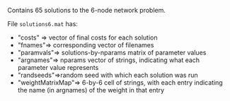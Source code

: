 Contains 65 solutions to the 6-node network problem.

File `solutions6.mat` has:

  *  "costs" => vector of final costs for each solution
  * "fnames"=> corresponding vector of filenames
  * "paramvals"=> solutions-by-nparams matrix of parameter values
  * "argnames"=> nparams vector of strings, indicating what each parameter value represents
  * "randseeds"=>random seed with which each solution was run
  * "weightMatrixMap"=> 6-by-6 cell of strings, with each entry indicating the name (in argnames) of the weight in that entry
   
